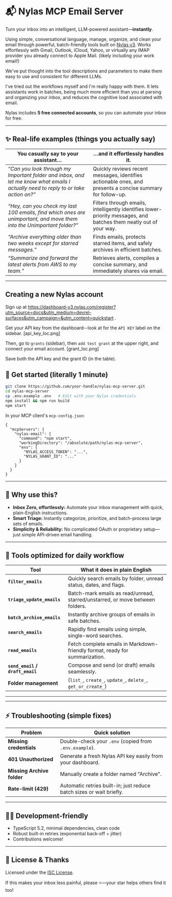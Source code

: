 # 📬 Nylas MCP Email Server

Turn your inbox into an intelligent, LLM-powered assistant—**instantly**. 

Using simple, conversational language, manage, organize, and clean your email through powerful, batch-friendly tools built on [Nylas v3](https://nylas.com). Works effortlessly with Gmail, Outlook, iCloud, Yahoo, or virtually any IMAP provider you already connect to Apple Mail. (likely including your work email!)

We've put thought into the tool descriptions and parameters to make them easy to use and consistent for different LLMs. 

I've tried out the workflows myself and I'm really happy with them. It lets assistants work in batches, being much more efficient than you at parsing and organizing your inbox, and reduces the cognitive load associated with email. 

Nylas includes **5 free connected accounts**, so you can automate your inbox for free. 

---

## ✨ Real-life examples (things you actually say)

| You casually say to your assistant…                                                                                                | …and it effortlessly handles it.                                                                                   |
| ---------------------------------------------------------------------------------------------------------------------------------- | ------------------------------------------------------------------------------------------------------------------ |
| *“Can you look through my Important folder and inbox, and let me know what emails I actually need to reply to or take action on?”* | Quickly reviews recent messages, identifies actionable ones, and presents a concise summary for follow-up.         |
| *“Hey, can you check my last 100 emails, find which ones are unimportant, and move them into the Unimportant folder?”*             | Filters through emails, intelligently identifies lower-priority messages, and batches them neatly out of your way. |
| *“Archive everything older than two weeks except for starred messages.”*                                                           | Finds emails, protects starred items, and safely archives in efficient batches.                                    |
| *“Summarize and forward the latest alerts from AWS to my team.”*                                                                   | Retrieves alerts, compiles a concise summary, and immediately shares via email.                                    |

---

## Creating a new Nylas account

Sign up at https://dashboard-v3.nylas.com/register?utm_source=docs&utm_medium=devrel-surfaces&utm_campaign=&utm_content=quickstart .

Get your API key from the dashboard--look at for the `API KEY` label on the sidebar. [api_key_loc.png]

Then, go to `grants` (sidebar), then `add test grant` at the upper right, and connect your email account. [grant_loc.png]

Save both the API key and the grant ID (in the table). 

## 🚀 Get started (literally 1 minute)

```bash
git clone https://github.com/your-handle/nylas-mcp-server.git
cd nylas-mcp-server
cp .env.example .env   # Edit with your Nylas credentials
npm install && npm run build
npm start
```

In your MCP client's `mcp-config.json`:

```jsonc
{
  "mcpServers": {
    "nylas-email": {
      "command": "npm start",
      "workingDirectory": "/absolute/path/nylas-mcp-server",
      "env": {
        "NYLAS_ACCESS_TOKEN": "...",
        "NYLAS_GRANT_ID": "..."
      }
    }
  }
}
```


---

## 🎯 Why use this?

- **Inbox Zero, effortlessly:** Automate your inbox management with quick, plain-English instructions.
- **Smart Triage:** Instantly categorize, prioritize, and batch-process large sets of emails.
- **Simplicity & Reliability:** No complicated OAuth or proprietary setup—just simple API-driven email handling.

---

## 🔧 Tools optimized for daily workflow

| Tool                             | What it does in plain English                                                 |
| -------------------------------- | ----------------------------------------------------------------------------- |
| **`filter_emails`**              | Quickly search emails by folder, unread status, dates, and flags.             |
| **`triage_update_emails`**       | Batch-mark emails as read/unread, starred/unstarred, or move between folders. |
| **`batch_archive_emails`**       | Instantly archive groups of emails in safe batches.                           |
| **`search_emails`**              | Rapidly find emails using simple, single-word searches.                       |
| **`read_emails`**                | Fetch complete emails in Markdown-friendly format, ready for summarization.   |
| **`send_email` / `draft_email`** | Compose and send (or draft) emails seamlessly.                                |
| **Folder management**            | (`list_`, `create_`, `update_`, `delete_`, `get_or_create_`)                  |

---

---

## ⚡️ Troubleshooting (simple fixes)

| Problem                    | Quick solution                                                       |
| -------------------------- | -------------------------------------------------------------------- |
| **Missing credentials**    | Double-check your `.env` (copied from `.env.example`).               |
| **401 Unauthorized**       | Generate a fresh Nylas API key easily from your dashboard.           |
| **Missing Archive folder** | Manually create a folder named "Archive".                            |
| **Rate-limit (429)**       | Automatic retries built-in; just reduce batch sizes or wait briefly. |

---

## 👩‍💻 Development-friendly

- TypeScript 5.2, minimal dependencies, clean code
- Robust built-in retries (exponential back-off + jitter)
- Contributions welcome!


---

## 📄 License & Thanks

Licensed under the [ISC License](LICENSE).  

If this makes your inbox less painful, please ⭐️—your star helps others find it too!